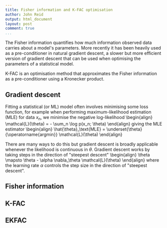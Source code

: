 ```yaml
---
title: Fisher information and K-FAC optimisation
author: John Reid
output: html_document
layout: post
comment: true
...
```


The Fisher information quantifies how much information observed data carries
about a model's parameters. More recently it has been heavily used as
a pre-conditioner in natural gradient descent, a slower but more efficient
version of gradient descent that can be used when optimising the parameters of
a statistical model.

K-FAC is an optimisation method that approximates the Fisher information as
a pre-conditioner using a Kronecker product.

<!-- Control how much is shown as an excerpt. -->
<!--more-->

## Gradient descent

Fitting a statistical (or ML) model often involves minimising some loss function, for example when
performing maximum-likelihood estimation (MLE) for data $x_n$, we minimise the negative log-likelihood
\begin{align}
  \mathcal{L}(\theta) = - \sum_n \log p(x_n; \theta)
\end{align}
giving the MLE estimator
\begin{align}
  \hat{\theta}_\text{MLE} = \underset{\theta}{\operatorname{argmin}} \mathcal{L}(\theta)
\end{align}

There are many ways to do this but gradient descent is broadly applicable whenever the likelihood
is continuous in $\theta$. Gradient descent works by taking steps in the direction of "steepest descent"
\begin{align}
  \theta \mapsto \theta - \alpha \nabla_\theta \mathcal{L}(\theta)
\end{align}
where the learning rate $\alpha$ controls the step size in the direction of "steepest descent".

## Fisher information

## K-FAC

## EKFAC
